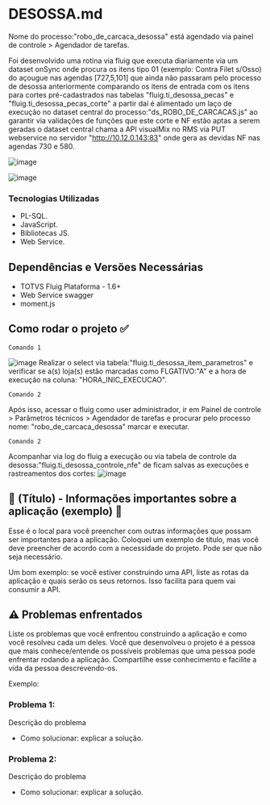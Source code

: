 # DESOSSA.md
Nome do processo:"robo_de_carcaca_desossa" está agendado via painel de controle > Agendador de tarefas.

Foi desenvolvido uma rotina via fluig que executa diariamente via um dataset onSync onde procura os itens tipo 01 (exemplo: Contra Filet s/Osso) do açougue nas agendas [727,5,101] que ainda não passaram pelo processo de desossa anteriormente comparando os itens de entrada com os itens para cortes pré-cadastrados nas tabelas "fluig.ti_desossa_pecas" e "fluig.ti_desossa_pecas_corte" a partir daí é alimentado um laço de execução no dataset central do processo:"ds_ROBO_DE_CARCACAS.js" ao garantir via validações de funções que este corte e NF estão aptas a serem geradas o dataset central chama a API visualMix no RMS via PUT webservice no servidor "http://10.12.0.143:83" onde gera as devidas NF nas agendas 730 e 580.

![image](https://github.com/user-attachments/assets/4558c72c-3c13-48f9-a2ae-984a814b16e2)

![image](https://github.com/user-attachments/assets/77492f40-13a0-4926-a89a-5c92d7e559e0)

### Tecnologias Utilizadas

* PL-SQL.
* JavaScript.
* Bibliotecas JS.
* Web Service.

## Dependências e Versões Necessárias

* TOTVS Fluig Plataforma - 1.6+
* Web Service swagger
* moment.js

## Como rodar o projeto ✅
```
Comando 1
```
![image](https://github.com/user-attachments/assets/3e6c3a9a-c27a-41ee-9753-395d8a800028)
Realizar o select via tabela:"fluig.ti_desossa_item_parametros" e verificar se a(s) loja(s) estão marcadas como FLGATIVO:"A" e a hora de execução na coluna: "HORA_INIC_EXECUCAO". 

```
Comando 2
```
Após isso, acessar o fluig como user administrador, ir em Painel de controle > Parâmetros técnicos > Agendador de tarefas e procurar pelo processo nome: "robo_de_carcaca_desossa" marcar e executar.

```
Comando 2
```
Acompanhar via log do fluig a execução ou via tabela de controle da desossa:"fluig.ti_desossa_controle_nfe" de ficam salvas as execuções e rastreamentos dos cortes:
![image](https://github.com/user-attachments/assets/0b8a43fb-25c9-4bfb-8a22-dc8da871412e)

## 📌 (Título) - Informações importantes sobre a aplicação (exemplo) 📌

Esse é o local para você preencher com outras informações que possam ser importantes para a aplicação. Coloquei um exemplo de título, mas você deve preencher de acordo com a necessidade do projeto. Pode ser que não seja necessário.

Um bom exemplo: se você estiver construindo uma API, liste as rotas da aplicação e quais serão os seus retornos. Isso facilita para quem vai consumir a API.


## ⚠️ Problemas enfrentados

Liste os problemas que você enfrentou construindo a aplicação e como você resolveu cada um deles. Você que desenvolveu o projeto é a pessoa que mais conhece/entende os possíveis problemas que uma pessoa pode enfrentar rodando a aplicação. Compartilhe esse conhecimento e facilite a vida da pessoa descrevendo-os.

Exemplo:

### Problema 1:
Descrição do problema
* Como solucionar: explicar a solução.

### Problema 2:
Descrição do problema
* Como solucionar: explicar a solução.

